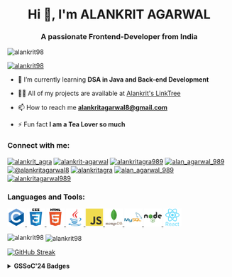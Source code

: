 <h1 align="center">Hi 👋, I'm ALANKRIT AGARWAL</h1>
<h3 align="center">A passionate Frontend-Developer from India</h3>

<p align="left"> <img src="https://komarev.com/ghpvc/?username=alankrit98&label=Profile%20views&color=0e75b6&style=flat" alt="alankrit98" /> </p>

<p align="left"> <a href="https://github.com/ryo-ma/github-profile-trophy"><img src="https://github-profile-trophy.vercel.app/?username=alankrit98" alt="alankrit98" /></a> </p>

- 🌱 I’m currently learning **DSA in Java and Back-end Development**

- 👨‍💻 All of my projects are available at [Alankrit's LinkTree](https://linktr.ee/alankritagarwal989)

- 📫 How to reach me **alankritagarwal8@gmail.com**

- ⚡ Fun fact **I am a Tea Lover so much**

<h3 align="left">Connect with me:</h3>
<p align="left">
<a href="https://twitter.com/alankrit_agra" target="blank"><img align="center" src="https://raw.githubusercontent.com/rahuldkjain/github-profile-readme-generator/master/src/images/icons/Social/twitter.svg" alt="alankrit_agra" height="30" width="40" /></a>
<a href="https://linkedin.com/in/alankrit-agarwal" target="blank"><img align="center" src="https://raw.githubusercontent.com/rahuldkjain/github-profile-readme-generator/master/src/images/icons/Social/linked-in-alt.svg" alt="alankrit-agarwal" height="30" width="40" /></a>
<a href="https://fb.com/alankritagra989" target="blank"><img align="center" src="https://raw.githubusercontent.com/rahuldkjain/github-profile-readme-generator/master/src/images/icons/Social/facebook.svg" alt="alankritagra989" height="30" width="40" /></a>
<a href="https://instagram.com/alan_agarwal_989" target="blank"><img align="center" src="https://raw.githubusercontent.com/rahuldkjain/github-profile-readme-generator/master/src/images/icons/Social/instagram.svg" alt="alan_agarwal_989" height="30" width="40" /></a>
<a href="https://medium.com/@alankritagarwal8" target="blank"><img align="center" src="https://raw.githubusercontent.com/rahuldkjain/github-profile-readme-generator/master/src/images/icons/Social/medium.svg" alt="@alankritagarwal8" height="30" width="40" /></a>
<a href="https://www.hackerrank.com/alankritagra" target="blank"><img align="center" src="https://raw.githubusercontent.com/rahuldkjain/github-profile-readme-generator/master/src/images/icons/Social/hackerrank.svg" alt="alankritagra" height="30" width="40" /></a>
<a href="https://www.leetcode.com/alan_agarwal_989" target="blank"><img align="center" src="https://raw.githubusercontent.com/rahuldkjain/github-profile-readme-generator/master/src/images/icons/Social/leet-code.svg" alt="alan_agarwal_989" height="30" width="40" /></a>
<a href="https://auth.geeksforgeeks.org/user/alankritagarwal989" target="blank"><img align="center" src="https://raw.githubusercontent.com/rahuldkjain/github-profile-readme-generator/master/src/images/icons/Social/geeks-for-geeks.svg" alt="alankritagarwal989" height="30" width="40" /></a>
</p>

<h3 align="left">Languages and Tools:</h3>
<p align="left"> <a href="https://www.cprogramming.com/" target="_blank" rel="noreferrer"> <img src="https://raw.githubusercontent.com/devicons/devicon/master/icons/c/c-original.svg" alt="c" width="40" height="40"/> </a> <a href="https://www.w3schools.com/css/" target="_blank" rel="noreferrer"> <img src="https://raw.githubusercontent.com/devicons/devicon/master/icons/css3/css3-original-wordmark.svg" alt="css3" width="40" height="40"/> </a> <a href="https://www.w3.org/html/" target="_blank" rel="noreferrer"> <img src="https://raw.githubusercontent.com/devicons/devicon/master/icons/html5/html5-original-wordmark.svg" alt="html5" width="40" height="40"/> </a> <a href="https://www.java.com" target="_blank" rel="noreferrer"> <img src="https://raw.githubusercontent.com/devicons/devicon/master/icons/java/java-original.svg" alt="java" width="40" height="40"/> </a> <a href="https://developer.mozilla.org/en-US/docs/Web/JavaScript" target="_blank" rel="noreferrer"> <img src="https://raw.githubusercontent.com/devicons/devicon/master/icons/javascript/javascript-original.svg" alt="javascript" width="40" height="40"/> </a> <a href="https://www.mongodb.com/" target="_blank" rel="noreferrer"> <img src="https://raw.githubusercontent.com/devicons/devicon/master/icons/mongodb/mongodb-original-wordmark.svg" alt="mongodb" width="40" height="40"/> </a> <a href="https://www.mysql.com/" target="_blank" rel="noreferrer"> <img src="https://raw.githubusercontent.com/devicons/devicon/master/icons/mysql/mysql-original-wordmark.svg" alt="mysql" width="40" height="40"/> </a> <a href="https://nodejs.org" target="_blank" rel="noreferrer"> <img src="https://raw.githubusercontent.com/devicons/devicon/master/icons/nodejs/nodejs-original-wordmark.svg" alt="nodejs" width="40" height="40"/> </a> <a href="https://reactjs.org/" target="_blank" rel="noreferrer"> <img src="https://raw.githubusercontent.com/devicons/devicon/master/icons/react/react-original-wordmark.svg" alt="react" width="40" height="40"/> </a> </p>

<p><img align="left" src="https://github-readme-stats.vercel.app/api/top-langs?username=alankrit98&show_icons=true&locale=en&layout=compact" alt="alankrit98" /></p>

<p>&nbsp;<img align="center" src="https://github-readme-stats.vercel.app/api?username=alankrit98&show_icons=true&locale=en" alt="alankrit98" /></p>

<p><a href="https://git.io/streak-stats"><img src="https://streak-stats.demolab.com?user=alankrit98" alt="GitHub Streak" /></a></p>

<details>	
 <summary><b>GSSoC'24 Badges</b></summary><br>
<div style='display:flex; align-items:center; gap: 10px;' align='center'><a href="https://gssoc.girlscript.tech/leaderboard">
<img src="https://raw.githubusercontent.com/GSSoC24/Postman-Challenge/main/docs/assets/Postman%20White.png" width="100px" height="100px" />
  <img src="https://raw.githubusercontent.com/GSSoC24/Postman-Challenge/main/docs/assets/1.png" width="100px" height="100px" />
  <img src="https://raw.githubusercontent.com/GSSoC24/Postman-Challenge/main/docs/assets/2.png" width="100px" height="100px" />
  <img src="https://raw.githubusercontent.com/GSSoC24/Postman-Challenge/main/docs/assets/3.png" width="100px" height="100px" />
  <img src="https://raw.githubusercontent.com/GSSoC24/Postman-Challenge/main/docs/assets/4.png" width="100px" height="100px" />
  <img src="https://raw.githubusercontent.com/GSSoC24/Postman-Challenge/main/docs/assets/5.png" width="100px" height="100px" />
  </a>
</div>
</details>
